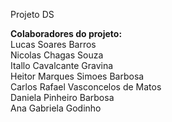 Projeto DS

<strong>Colaboradores do projeto:</strong><br>
  Lucas Soares Barros<br>
  Nicolas Chagas Souza<br>
  Itallo Cavalcante Gravina<br>
  Heitor Marques Simoes Barbosa<br>
  Carlos Rafael Vasconcelos de Matos<br>
  Daniela Pinheiro Barbosa<br>
  Ana Gabriela Godinho<br>
